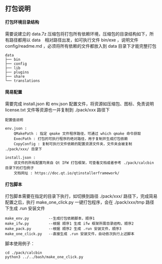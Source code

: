 ## 打包说明

#### 打包环境目录结构
需要说建立的 data.7z 压缩包将打包所有依赖环境，压缩包的目录结构如下，所有路径都用以 data　相对路径出发，如可执行文件 bin/exe ，说明文件 config/readme.md ，必须将所有依赖的文件都放入到 data 目录下才能完整打包
```
data
├── bin
├── config
├── lib
├── plugins
├── share
└── translations
```

#### 简易配置
需要完成 install.json 和 env.json 配置文件，将资源如压缩包、图标、免责说明 license.txt 文件等资源也一并复制到 ./pack/xxx 路径下

```
配置值说明

env.json :
    QMakePath : 指定 qmake 文件程序路径，可通过 which qmake 命令获取
    ExecPath : 打包的可执行程序的绝对路径，用于复制并生成打包依赖
    CopyConfig : 复制可执行文件依赖的配置资源文件夹，文件夹会被复制 ./pack/xxx/ 目录下

install.json :
    该文件的所有配置均来自 Qt IFW 打包框架，可查看文档或者参考 ./pack/calcbin 目录下的打包例子
    文档网址 : https://doc.qt.io/qtinstallerframework/
```

#### 打包脚本
打包脚本需要在指定的目录下执行，如切换到路径 ./pack/xxx/ 路径下，完成简易配置之后，执行 make_one_click.py 一键打包程序，会在 ./pack/xxx/tmp 路径下生成 .run 安装文件

```
make_env.py         --生成打包依赖脚本，顺序1
make_ifw.py         --根据 顺序1 生成 ifw 框架所需目录结构，顺序2
make_pack.py        --根据 顺序2 生成 .run 安装文件，顺序3
make_one_click.py   --直接生成 .run 安装文件，自动依次执行上述脚本
```
脚本使用例子：

```
cd ./pack/calcbin
python3 ../../bash/make_one_click.py
```


